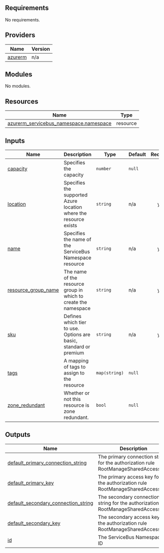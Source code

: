 ## Requirements

No requirements.

## Providers

| Name | Version |
|------|---------|
| <a name="provider_azurerm"></a> [azurerm](#provider\_azurerm) | n/a |

## Modules

No modules.

## Resources

| Name | Type |
|------|------|
| [azurerm_servicebus_namespace.namespace](https://registry.terraform.io/providers/hashicorp/azurerm/latest/docs/resources/servicebus_namespace) | resource |

## Inputs

| Name | Description | Type | Default | Required |
|------|-------------|------|---------|:--------:|
| <a name="input_capacity"></a> [capacity](#input\_capacity) | Specifies the capacity | `number` | `null` | no |
| <a name="input_location"></a> [location](#input\_location) | Specifies the supported Azure location where the resource exists | `string` | n/a | yes |
| <a name="input_name"></a> [name](#input\_name) | Specifies the name of the ServiceBus Namespace resource | `string` | n/a | yes |
| <a name="input_resource_group_name"></a> [resource\_group\_name](#input\_resource\_group\_name) | The name of the resource group in which to create the namespace | `string` | n/a | yes |
| <a name="input_sku"></a> [sku](#input\_sku) | Defines which tier to use. Options are basic, standard or premium | `string` | n/a | yes |
| <a name="input_tags"></a> [tags](#input\_tags) | A mapping of tags to assign to the resource | `map(string)` | `null` | no |
| <a name="input_zone_redundant"></a> [zone\_redundant](#input\_zone\_redundant) | Whether or not this resource is zone redundant. | `bool` | `null` | no |

## Outputs

| Name | Description |
|------|-------------|
| <a name="output_default_primary_connection_string"></a> [default\_primary\_connection\_string](#output\_default\_primary\_connection\_string) | The primary connection string for the authorization rule RootManageSharedAccessKey |
| <a name="output_default_primary_key"></a> [default\_primary\_key](#output\_default\_primary\_key) | The primary access key for the authorization rule RootManageSharedAccessKey |
| <a name="output_default_secondary_connection_string"></a> [default\_secondary\_connection\_string](#output\_default\_secondary\_connection\_string) | The secondary connection string for the authorization rule RootManageSharedAccessKey |
| <a name="output_default_secondary_key"></a> [default\_secondary\_key](#output\_default\_secondary\_key) | The secondary access key for the authorization rule RootManageSharedAccessKey |
| <a name="output_id"></a> [id](#output\_id) | The ServiceBus Namespace ID |
